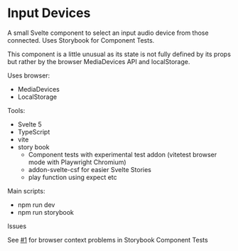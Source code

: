 # Input Devices

A small Svelte component to select an input audio device from those connected. Uses Storybook for Component Tests.

This component is a little unusual as its state is not fully defined by its props but rather by the browser MediaDevices API and localStorage.

Uses browser:

- MediaDevices
- LocalStorage

Tools:

- Svelte 5
- TypeScript
- vite
- story book
  - Component tests with experimental test addon (vitetest browser mode with Playwright Chromium)
  - addon-svelte-csf for easier Svelte Stories
  - play function using expect etc

Main scripts:

- npm run dev
- npm run storybook

Issues

See [#1](https://github.com/SteveALee/input-devices/issues/1) for browser context problems in Storybook Component Tests
